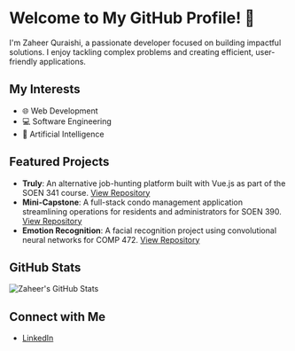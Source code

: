 # Welcome to My GitHub Profile! 👋

I'm Zaheer Quraishi, a passionate developer focused on building impactful solutions. I enjoy tackling complex problems and creating efficient, user-friendly applications.

## My Interests
- 🌐 Web Development
- 💻 Software Engineering
- 🤖 Artificial Intelligence

## Featured Projects
- **Truly**: An alternative job-hunting platform built with Vue.js as part of the SOEN 341 course. [View Repository](https://github.com/KA-devl/Truly)
- **Mini-Capstone**: A full-stack condo management application streamlining operations for residents and administrators for SOEN 390. [View Repository](https://github.com/leobrod44/Mini-Capstone)
- **Emotion Recognition**: A facial recognition project using convolutional neural networks for COMP 472. [View Repository](https://github.com/MaxScales/COMP472_Ai_Project_OB_20)

## GitHub Stats
![Zaheer's GitHub Stats](https://github-readme-stats.vercel.app/api?username=zaheerqur&show_icons=true&theme=tokyonight)

## Connect with Me
- [LinkedIn](https://www.linkedin.com/in/zaheer-quraishi-399390186/)

